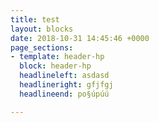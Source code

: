 ```yaml
---
title: test
layout: blocks
date: 2018-10-31 14:45:46 +0000
page_sections:
- template: header-hp
  block: header-hp
  headlineleft: asdasd
  headlineright: gfjfgj
  headlineend: po§úpúú

---
```

